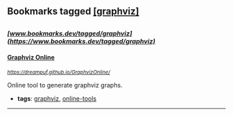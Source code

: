 ## Bookmarks tagged [[graphviz]](https://www.bookmarks.dev/search?q=[graphviz])

_<sup><sup>[www.bookmarks.dev/tagged/graphviz](https://www.bookmarks.dev/tagged/graphviz)</sup></sup>_
---
#### [Graphviz Online](https://dreampuf.github.io/GraphvizOnline/)
_<sup>https://dreampuf.github.io/GraphvizOnline/</sup>_

Online tool to generate graphviz graphs.
* **tags**: [graphviz](../tagged/graphviz.md), [online-tools](../tagged/online-tools.md)
---
